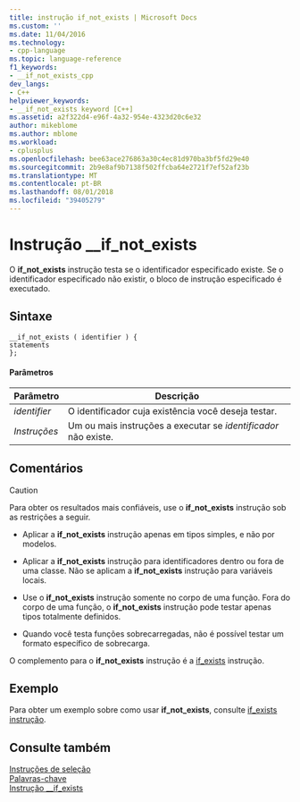 ```yaml
---
title: instrução if_not_exists | Microsoft Docs
ms.custom: ''
ms.date: 11/04/2016
ms.technology:
- cpp-language
ms.topic: language-reference
f1_keywords:
- __if_not_exists_cpp
dev_langs:
- C++
helpviewer_keywords:
- __if_not_exists keyword [C++]
ms.assetid: a2f322d4-e96f-4a32-954e-4323d20c6e32
author: mikeblome
ms.author: mblome
ms.workload:
- cplusplus
ms.openlocfilehash: bee63ace276863a30c4ec81d970ba3bf5fd29e40
ms.sourcegitcommit: 2b9e8af9b7138f502ffcba64e2721f7ef52af23b
ms.translationtype: MT
ms.contentlocale: pt-BR
ms.lasthandoff: 08/01/2018
ms.locfileid: "39405279"
---
```

# <a name="ifnotexists-statement"></a>Instrução __if_not_exists
O **if_not_exists** instrução testa se o identificador especificado existe. Se o identificador especificado não existir, o bloco de instrução especificado é executado.  
  
## <a name="syntax"></a>Sintaxe  
  
```  
__if_not_exists ( identifier ) {   
statements  
};  
```  
  
#### <a name="parameters"></a>Parâmetros  
  
|Parâmetro|Descrição|  
|---------------|-----------------|  
|*identifier*|O identificador cuja existência você deseja testar.|  
|*Instruções*|Um ou mais instruções a executar se *identificador* não existe.|  
  
## <a name="remarks"></a>Comentários  
  
> [!CAUTION]
>  Para obter os resultados mais confiáveis, use o **if_not_exists** instrução sob as restrições a seguir.  
  
-   Aplicar a **if_not_exists** instrução apenas em tipos simples, e não por modelos.  
  
-   Aplicar a **if_not_exists** instrução para identificadores dentro ou fora de uma classe. Não se aplicam a **if_not_exists** instrução para variáveis locais.  
  
-   Use o **if_not_exists** instrução somente no corpo de uma função. Fora do corpo de uma função, o **if_not_exists** instrução pode testar apenas tipos totalmente definidos.  
  
-   Quando você testa funções sobrecarregadas, não é possível testar um formato específico de sobrecarga.  
  
 O complemento para o **if_not_exists** instrução é a [if_exists](../cpp/if-exists-statement.md) instrução.  
  
## <a name="example"></a>Exemplo  
 Para obter um exemplo sobre como usar **if_not_exists**, consulte [if_exists instrução](../cpp/if-exists-statement.md).  
  
## <a name="see-also"></a>Consulte também  
 [Instruções de seleção](../cpp/selection-statements-cpp.md)   
 [Palavras-chave](../cpp/keywords-cpp.md)   
 [Instrução __if_exists](../cpp/if-exists-statement.md)